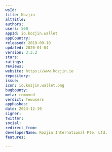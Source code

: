 ```yaml
---
wsId: 
title: Kozjin
altTitle: 
authors: 
users: 500
appId: io.kozjin.wallet
appCountry: 
released: 2019-09-10
updated: 2020-01-04
version: 3.3.2
stars: 
ratings: 
reviews: 
website: https://www.kozjin.io
repository: 
issue: 
icon: io.kozjin.wallet.png
bugbounty: 
meta: removed
verdict: fewusers
appHashes: 
date: 2023-12-19
signer: 
twitter: 
social: 
redirect_from: 
developerName: Kozjin International Pte. Ltd.
features: 

---
```


